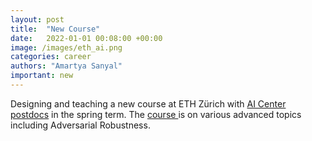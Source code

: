 ```yaml
---
layout: post
title:  "New Course"
date:   2022-01-01 00:08:00 +00:00
image: /images/eth_ai.png
categories: career
authors: "Amartya Sanyal"
important: new
---
```

Designing and teaching a new course at ETH Zürich with <a href="https://ai.ethz.ch/people/post-docs.html"> AI Center postdocs</a> in the spring term. The <a href="http://www.vvz.ethz.ch/Vorlesungsverzeichnis/lerneinheit.view?lerneinheitId=161078&semkez=2022S&ansicht=LEHRVERANSTALTUNGEN&lang=en"> course </a> is on various advanced topics including Adversarial Robustness.